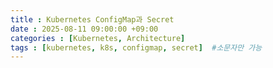```yaml
---
title : Kubernetes ConfigMap과 Secret
date : 2025-08-11 09:00:00 +09:00
categories : [Kubernetes, Architecture]
tags : [kubernetes, k8s, configmap, secret]  #소문자만 가능
---
```


